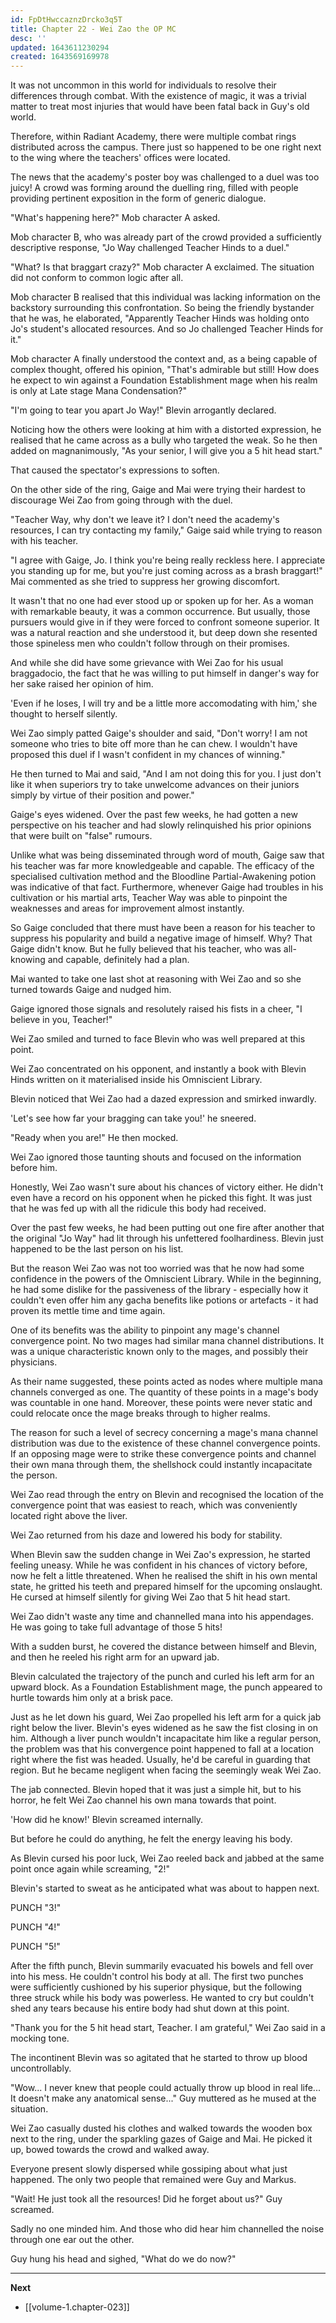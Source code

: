 ```yaml
---
id: FpDtHwccaznzDrcko3q5T
title: Chapter 22 - Wei Zao the OP MC
desc: ''
updated: 1643611230294
created: 1643569169978
---
```


It was not uncommon in this world for individuals to resolve their differences through combat. With the existence of magic, it was a trivial matter to treat most injuries that would have been fatal back in Guy's old world.

Therefore, within Radiant Academy, there were multiple combat rings distributed across the campus. There just so happened to be one right next to the wing where the teachers' offices were located.

The news that the academy's poster boy was challenged to a duel was too juicy! A crowd was forming around the duelling ring, filled with people providing pertinent exposition in the form of generic dialogue.

"What's happening here?" Mob character A asked.

Mob character B, who was already part of the crowd provided a sufficiently descriptive response, "Jo Way challenged Teacher Hinds to a duel."

"What? Is that braggart crazy?" Mob character A exclaimed. The situation did not conform to common logic after all.

Mob character B realised that this individual was lacking information on the backstory surrounding this confrontation. So being the friendly bystander that he was, he elaborated, "Apparently Teacher Hinds was holding onto Jo's student's allocated resources. And so Jo challenged Teacher Hinds for it."

Mob character A finally understood the context and, as a being capable of complex thought, offered his opinion, "That's admirable but still! How does he expect to win against a Foundation Establishment mage when his realm is only at Late stage Mana Condensation?"

"I'm going to tear you apart Jo Way!" Blevin arrogantly declared. 

Noticing how the others were looking at him with a distorted expression, he realised that he came across as a bully who targeted the weak. So he then added on magnanimously, "As your senior, I will give you a 5 hit head start."

That caused the spectator's expressions to soften.

On the other side of the ring, Gaige and Mai were trying their hardest to discourage Wei Zao from going through with the duel.

"Teacher Way, why don't we leave it? I don't need the academy's resources, I can try contacting my family," Gaige said while trying to reason with his teacher.

"I agree with Gaige, Jo. I think you're being really reckless here. I appreciate you standing up for me, but you're just coming across as a brash braggart!" Mai commented as she tried to suppress her growing discomfort.

It wasn't that no one had ever stood up or spoken up for her. As a woman with remarkable beauty, it was a common occurrence. But usually, those pursuers would give in if they were forced to confront someone superior. It was a natural reaction and she understood it, but deep down she resented those spineless men who couldn't follow through on their promises.

And while she did have some grievance with Wei Zao for his usual braggadocio, the fact that he was willing to put himself in danger's way for her sake raised her opinion of him.

'Even if he loses, I will try and be a little more accomodating with him,' she thought to herself silently.

Wei Zao simply patted Gaige's shoulder and said, "Don't worry! I am not someone who tries to bite off more than he can chew. I wouldn't have proposed this duel if I wasn't confident in my chances of winning."

He then turned to Mai and said, "And I am not doing this for you. I just don't like it when superiors try to take unwelcome advances on their juniors simply by virtue of their position and power."

Gaige's eyes widened. Over the past few weeks, he had gotten a new perspective on his teacher and had slowly relinquished his prior opinions that were built on "false" rumours.

Unlike what was being disseminated through word of mouth, Gaige saw that his teacher was far more knowledgeable and capable. The efficacy of the specialised cultivation method and the Bloodline Partial-Awakening potion was indicative of that fact. Furthermore, whenever Gaige had troubles in his cultivation or his martial arts, Teacher Way was able to pinpoint the weaknesses and areas for improvement almost instantly.

So Gaige concluded that there must have been a reason for his teacher to suppress his popularity and build a negative image of himself. Why? That Gaige didn't know. But he fully believed that his teacher, who was all-knowing and capable, definitely had a plan.

Mai wanted to take one last shot at reasoning with Wei Zao and so she turned towards Gaige and nudged him.

Gaige ignored those signals and resolutely raised his fists in a cheer, "I believe in you, Teacher!"

Wei Zao smiled and turned to face Blevin who was well prepared at this point.

Wei Zao concentrated on his opponent, and instantly a book with Blevin Hinds written on it materialised inside his Omniscient Library.

Blevin noticed that Wei Zao had a dazed expression and smirked inwardly.

'Let's see how far your bragging can take you!' he sneered.

"Ready when you are!" He then mocked.

Wei Zao ignored those taunting shouts and focused on the information before him.

Honestly, Wei Zao wasn't sure about his chances of victory either. He didn't even have a record on his opponent when he picked this fight. It was just that he was fed up with all the ridicule this body had received.

Over the past few weeks, he had been putting out one fire after another that the original "Jo Way" had lit through his unfettered foolhardiness. Blevin just happened to be the last person on his list.

But the reason Wei Zao was not too worried was that he now had some confidence in the powers of the Omniscient Library. While in the beginning, he had some dislike for the passiveness of the library - especially how it couldn't even offer him any gacha benefits like potions or artefacts - it had proven its mettle time and time again.

One of its benefits was the ability to pinpoint any mage's channel convergence point. No two mages had similar mana channel distributions. It was a unique characteristic known only to the mages, and possibly their physicians.

As their name suggested, these points acted as nodes where multiple mana channels converged as one. The quantity of these points in a mage's body was countable in one hand. Moreover, these points were never static and could relocate once the mage breaks through to higher realms.

The reason for such a level of secrecy concerning a mage's mana channel distribution was due to the existence of these channel convergence points. If an opposing mage were to strike these convergence points and channel their own mana through them, the shellshock could instantly incapacitate the person.

Wei Zao read through the entry on Blevin and recognised the location of the convergence point that was easiest to reach, which was conveniently located right above the liver.

Wei Zao returned from his daze and lowered his body for stability.

When Blevin saw the sudden change in Wei Zao's expression, he started feeling uneasy. While he was confident in his chances of victory before, now he felt a little threatened. When he realised the shift in his own mental state, he gritted his teeth and prepared himself for the upcoming onslaught. He cursed at himself silently for giving Wei Zao that 5 hit head start.

Wei Zao didn't waste any time and channelled mana into his appendages. He was going to take full advantage of those 5 hits!

With a sudden burst, he covered the distance between himself and Blevin, and then he reeled his right arm for an upward jab.

Blevin calculated the trajectory of the punch and curled his left arm for an upward block. As a Foundation Establishment mage, the punch appeared to hurtle towards him only at a brisk pace.

Just as he let down his guard, Wei Zao propelled his left arm for a quick jab right below the liver. Blevin's eyes widened as he saw the fist closing in on him. Although a liver punch wouldn't incapacitate him like a regular person, the problem was that his convergence point happened to fall at a location right where the fist was headed. Usually, he'd be careful in guarding that region. But he became negligent when facing the seemingly weak Wei Zao.

The jab connected. Blevin hoped that it was just a simple hit, but to his horror, he felt Wei Zao channel his own mana towards that point.

'How did he know!' Blevin screamed internally.

But before he could do anything, he felt the energy leaving his body.

As Blevin cursed his poor luck, Wei Zao reeled back and jabbed at the same point once again while screaming, "2!"

Blevin's started to sweat as he anticipated what was about to happen next.

PUNCH "3!"

PUNCH "4!"

PUNCH "5!"

After the fifth punch, Blevin summarily evacuated his bowels and fell over into his mess. He couldn't control his body at all. The first two punches were sufficiently cushioned by his superior physique, but the following three struck while his body was powerless. He wanted to cry but couldn't shed any tears because his entire body had shut down at this point.

"Thank you for the 5 hit head start, Teacher. I am grateful," Wei Zao said in a mocking tone.

The incontinent Blevin was so agitated that he started to throw up blood uncontrollably.

"Wow... I never knew that people could actually throw up blood in real life... It doesn't make any anatomical sense..." Guy muttered as he mused at the situation.

Wei Zao casually dusted his clothes and walked towards the wooden box next to the ring, under the sparkling gazes of Gaige and Mai. He picked it up, bowed towards the crowd and walked away.

Everyone present slowly dispersed while gossiping about what just happened. The only two people that remained were Guy and Markus.

"Wait! He just took all the resources! Did he forget about us?" Guy screamed.

Sadly no one minded him. And those who did hear him channelled the noise through one ear out the other.

Guy hung his head and sighed, "What do we do now?"

____

**Next**
* [[volume-1.chapter-023]]